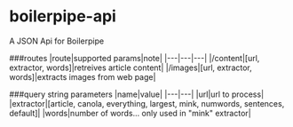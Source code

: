 # boilerpipe-api
A JSON Api for Boilerpipe

###routes
|route|supported params|note|
|---|---|---|
|/content|[url, extractor, words]|retreives article content|
|/images|[url, extractor, words]|extracts images from web page|

###query string parameters
|name|value|
|---|---|
|url|url to process|
|extractor|[article, canola, everything, largest, mink, numwords, sentences,  default]|
|words|number of words... only used in "mink" extractor|

